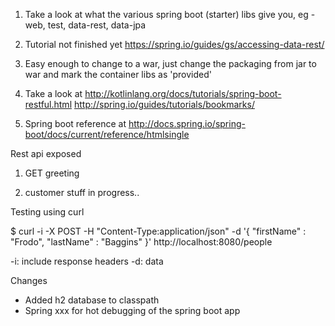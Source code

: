 1) Take a look at what the various spring boot (starter) libs give you, eg - web, test, data-rest, data-jpa

2) Tutorial not finished yet
https://spring.io/guides/gs/accessing-data-rest/

3) Easy enough to change to a war, just change the packaging from jar to war and mark the container libs as 'provided'

4) Take a look at 
http://kotlinlang.org/docs/tutorials/spring-boot-restful.html
http://spring.io/guides/tutorials/bookmarks/

5) Spring boot reference at http://docs.spring.io/spring-boot/docs/current/reference/htmlsingle

Rest api exposed

1) GET greeting

2) customer stuff in progress..

Testing using curl

$ curl -i -X POST -H "Content-Type:application/json" -d '{  "firstName" : "Frodo",  "lastName" : "Baggins" }' http://localhost:8080/people

-i: include response headers
-d: data


Changes

* Added h2 database to classpath
* Spring xxx for hot debugging of the spring boot app
